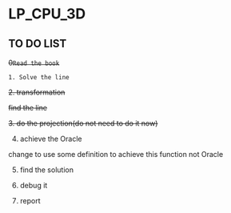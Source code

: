 # LP_CPU_3D

## TO DO LIST


~~0`Read the book`~~

`1. Solve the line`

~~2. transformation~~

~~find the line~~


~~3. do the projection(do not need to do it now)~~

4. achieve the Oracle

change to use some definition to achieve this function not Oracle 

5. find the solution

6. debug it

7. report

